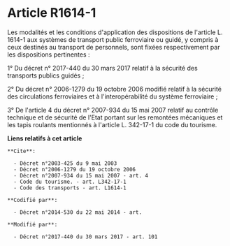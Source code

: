 # Article R1614-1

Les modalités et les conditions d'application des dispositions de l'article L. 1614-1 aux systèmes de transport public
ferroviaire ou guidé, y compris à ceux destinés au transport de personnels, sont fixées respectivement par les dispositions
pertinentes :

1° Du décret n° 2017-440 du 30 mars 2017 relatif à la sécurité des transports publics guidés ;

2° Du décret n° 2006-1279 du 19 octobre 2006 modifié relatif à la sécurité des circulations ferroviaires et à
l'interopérabilité du système ferroviaire ;

3° De l'article 4 du décret n° 2007-934 du 15 mai 2007 relatif au contrôle technique et de sécurité de l'Etat portant sur les
remontées mécaniques et les tapis roulants mentionnés à l'article L. 342-17-1 du code du tourisme.

**Liens relatifs à cet article**

	**Cite**:

	  - Décret n°2003-425 du 9 mai 2003
	  - Décret n°2006-1279 du 19 octobre 2006
	  - Décret n°2007-934 du 15 mai 2007 - art. 4
	  - Code du tourisme. - art. L342-17-1
	  - Code des transports - art. L1614-1

	**Codifié par**:

	  - Décret n°2014-530 du 22 mai 2014 - art.

	**Modifié par**:

	  - Décret n°2017-440 du 30 mars 2017 - art. 101
